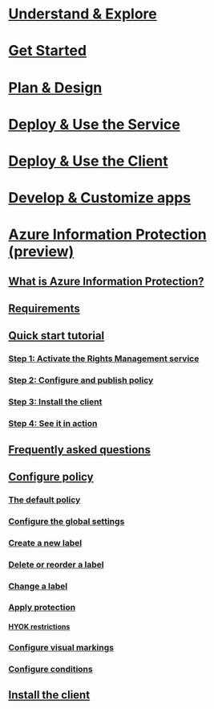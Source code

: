 # [Understand & Explore](/rights-management/understand-explore/what-is-information-protection.md)
# [Get Started](/rights-management/get-started/requirements-azure-rms)
# [Plan & Design](/rights-management/plan-design/deployment-roadmap)
# [Deploy & Use the Service](/rights-management/deploy-use/activate-service)
# [Deploy & Use the Client](/rights-management/rms-client/use-client)
# [Develop & Customize apps](/rights-management/develop/developers-guide)
# [Azure Information Protection (preview)](what-is-information-protection.md)
## [What is Azure Information Protection?](what-is-information-protection-preview.md)
## [Requirements](requirements-azure-infoprotect.md)
## [Quick start tutorial](infoprotect-quick-start-tutorial.md)
### [Step 1: Activate the Rights Management service](infoprotect-tutorial-step1.md)
### [Step 2: Configure and publish policy](infoprotect-tutorial-step2.md)
### [Step 3: Install the client](infoprotect-tutorial-step3.md)
### [Step 4: See it in action](infoprotect-tutorial-step4.md)
## [Frequently asked questions](faq.md)
## [Configure policy](configure-policy.md)
### [The default policy](configure-policy-default.md)
### [Configure the global settings](configure-policy-settings.md)
### [Create a new label](configure-policy-new-label.md)
### [Delete or reorder a label](configure-policy-delete-reorder.md)
### [Change a label](configure-policy-change-label.md)
### [Apply protection](configure-policy-protection.md)
#### [HYOK restrictions](configure-adrms-restrictions.md)
### [Configure visual markings](configure-policy-markings.md)
### [Configure conditions](configure-policy-classification.md)
## [Install the client](info-protect-client.md)
